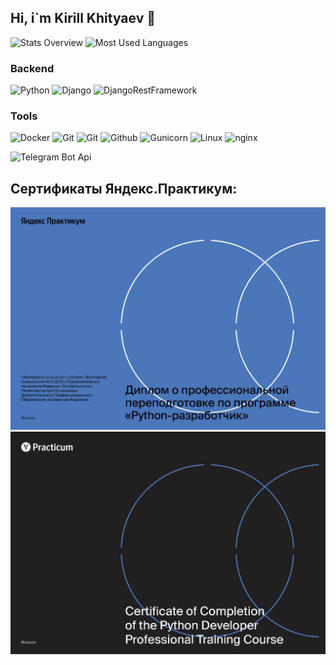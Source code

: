 ## Hi, i`m Kirill Khityaev 👋

![Stats Overview](https://github-readme-stats.vercel.app/api?username=khitK0101&show_icons=true&title_color=F8F8FF&icon_color=6A5ACD&text_color=FFFAFA&bg_color=151515)
![Most Used Languages](https://github-readme-stats.vercel.app/api/top-langs/?username=khitK0101&title_color=F8F8FF&icon_color=6A5ACD&text_color=FFFAFA&bg_color=151515&layout=compact)

### Backend

![Python](https://img.shields.io/badge/-Python-000?&logo=Python)
![Django](https://img.shields.io/badge/-Django-000?&logo=Django)
![DjangoRestFramework](https://img.shields.io/badge/-Django_Rest_Framework-000?&logo=Django)

### Tools

![Docker](https://img.shields.io/badge/-Docker-000?&logo=Docker)
![Git](https://img.shields.io/badge/-Git-000?&logo=Git)
![Git](https://img.shields.io/badge/-VisualStudioCode-000?&logo=VisualStudioCode)
![Github](https://img.shields.io/badge/-Github-000?&logo=Github)
![Gunicorn](https://img.shields.io/badge/-Gunicorn-000?&logo=Gunicorn)
![Linux](https://img.shields.io/badge/-Linux-000?&logo=Linux)
![nginx](https://img.shields.io/badge/-nginx-000?&logo=nginx)
<!-- ![Postman](https://img.shields.io/badge/-Postman-000?&logo=Postman) -->
![Telegram Bot Api](https://img.shields.io/badge/-TelegramBotApi-000?&logo=telegram)
<!--  ![Vim](https://img.shields.io/badge/-Vim-000?&logo=Vim) -->

## Сертификаты Яндекс.Практикум:

![certificateru](https://github.com/KhitK0101/KhitK0101/blob/main/Certificate/KhityaevKirillRU.jpg)
![certificateruen](https://github.com/KhitK0101/KhitK0101/blob/main/Certificate/KhityaevKirillEN.jpg)

<!--
Here are some ideas to get you started:

- 🔭 I’m currently working on ...
- 🌱 I’m currently learning ...
- 👯 I’m looking to collaborate on ...
- 🤔 I’m looking for help with ...
- 💬 Ask me about ...
- 📫 How to reach me: ...
- 😄 Pronouns: ...
- ⚡ Fun fact: ...
-->
